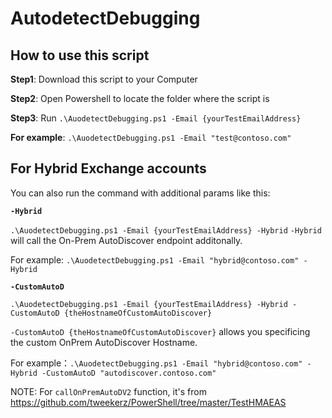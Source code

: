# AutodetectDebugging

## How to use this script
**Step1**: Download this script to your Computer 

**Step2**: Open Powershell to locate the folder where the script is

**Step3**: Run `.\AuodetectDebugging.ps1 -Email {yourTestEmailAddress}`

**For example**: `.\AuodetectDebugging.ps1 -Email "test@contoso.com"`

## For Hybrid Exchange accounts

You can also run the command with additional params like this:

**`-Hybrid`**

`.\AuodetectDebugging.ps1 -Email {yourTestEmailAddress} -Hybrid` 
`-Hybrid` will call the On-Prem AutoDiscover endpoint additonally.

For example: `.\AuodetectDebugging.ps1 -Email "hybrid@contoso.com" -Hybrid`

**`-CustomAutoD`**

`.\AuodetectDebugging.ps1 -Email {yourTestEmailAddress} -Hybrid -CustomAutoD {theHostnameOfCustomAutoDiscover}` 

`-CustomAutoD {theHostnameOfCustomAutoDiscover}` allows you specificing the custom OnPrem AutoDiscover Hostname.

For example：`.\AuodetectDebugging.ps1 -Email "hybrid@contoso.com" -Hybrid -CustomAutoD "autodiscover.contoso.com"`

NOTE: For `callOnPremAutoDV2` function, it's from https://github.com/tweekerz/PowerShell/tree/master/TestHMAEAS
